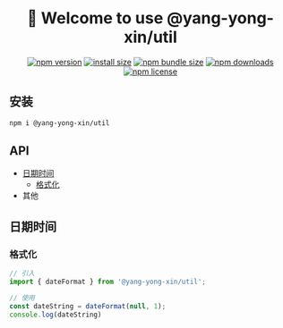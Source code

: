 <div align="center">

# 🚀 Welcome to use @yang-yong-xin/util
[![npm version](https://img.shields.io/npm/v/@yang-yong-xin/util.svg?style=flat-square)](https://www.npmjs.org/package/@yang-yong-xin/util)
[![install size](https://img.shields.io/badge/dynamic/json?url=https://packagephobia.com/v2/api.json?p=@yang-yong-xin/util&query=$.install.pretty&label=install%20size&style=flat-square)](https://packagephobia.now.sh/result?p=@yang-yong-xin/util)
[![npm bundle size](https://img.shields.io/bundlephobia/minzip/@yang-yong-xin/util?style=flat-square)](https://bundlephobia.com/package/@yang-yong-xin/util@latest)
[![npm downloads](https://img.shields.io/npm/dm/@yang-yong-xin/util.svg?style=flat-square)](https://npm-stat.com/charts.html?package=@yang-yong-xin/util)
[![npm license](https://img.shields.io/npm/l/@yang-yong-xin/util.svg?style=flat-square)](https://img.shields.io/npm/l/@yang-yong-xin/util.svg?style=flat-square)

</div>

## 安装
```bash
npm i @yang-yong-xin/util
```
## API
- [日期时间](#日期时间)
    - [格式化](#格式化)
- 其他
## 日期时间
### 格式化
```js
// 引入
import { dateFormat } from '@yang-yong-xin/util';

// 使用
const dateString = dateFormat(null, 1);
console.log(dateString)
```
